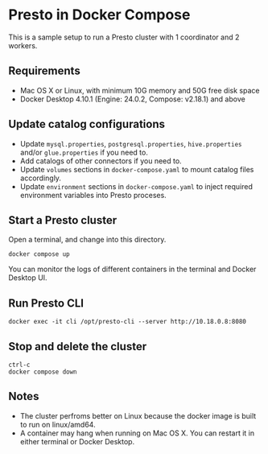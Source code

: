 # Presto in Docker Compose
This is a sample setup to run a Presto cluster with 1 coordinator and 2 workers.

## Requirements
* Mac OS X or Linux, with minimum 10G memory and 50G free disk space
* Docker Desktop 4.10.1 (Engine: 24.0.2, Compose: v2.18.1) and above

## Update catalog configurations
* Update `mysql.properties`, `postgresql.properties`, `hive.properties` and/or `glue.properties` if you need to.
* Add catalogs of other connectors if you need to.
* Update `volumes` sections in `docker-compose.yaml` to mount catalog files accordingly.
* Update `environment` sections in `docker-compose.yaml` to inject required environment variables into Presto proceses.

## Start a Presto cluster
Open a terminal, and change into this directory.

    docker compose up
You can monitor the logs of different containers in the terminal and Docker Desktop UI.

## Run Presto CLI
    docker exec -it cli /opt/presto-cli --server http://10.18.0.8:8080

## Stop and delete the cluster
    ctrl-c 
    docker compose down

## Notes
* The cluster perfroms better on Linux because the docker image is built to run on linux/amd64.
* A container may hang when running on Mac OS X. You can restart it in either terminal or Docker Desktop.
